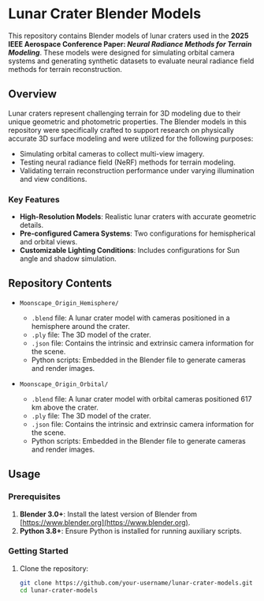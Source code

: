 # Lunar Crater Blender Models  

This repository contains Blender models of lunar craters used in the **2025 IEEE Aerospace Conference Paper: _Neural Radiance Methods for Terrain Modeling_**. These models were designed for simulating orbital camera systems and generating synthetic datasets to evaluate neural radiance field methods for terrain reconstruction.  

## Overview  

Lunar craters represent challenging terrain for 3D modeling due to their unique geometric and photometric properties. The Blender models in this repository were specifically crafted to support research on physically accurate 3D surface modeling and were utilized for the following purposes:  

- Simulating orbital cameras to collect multi-view imagery.  
- Testing neural radiance field (NeRF) methods for terrain modeling.  
- Validating terrain reconstruction performance under varying illumination and view conditions.  

### Key Features  

- **High-Resolution Models**: Realistic lunar craters with accurate geometric details.  
- **Pre-configured Camera Systems**: Two configurations for hemispherical and orbital views.  
- **Customizable Lighting Conditions**: Includes configurations for Sun angle and shadow simulation.

## Repository Contents  

- `Moonscape_Origin_Hemisphere/`  
  - `.blend` file: A lunar crater model with cameras positioned in a hemisphere around the crater.  
  - `.ply` file: The 3D model of the crater.  
  - `.json` file: Contains the intrinsic and extrinsic camera information for the scene.  
  - Python scripts: Embedded in the Blender file to generate cameras and render images.  

- `Moonscape_Origin_Orbital/`  
  - `.blend` file: A lunar crater model with orbital cameras positioned 617 km above the crater.  
  - `.ply` file: The 3D model of the crater.  
  - `.json` file: Contains the intrinsic and extrinsic camera information for the scene.  
  - Python scripts: Embedded in the Blender file to generate cameras and render images.  
 
## Usage  

### Prerequisites  

1. **Blender 3.0+**: Install the latest version of Blender from [https://www.blender.org](https://www.blender.org).  
2. **Python 3.8+**: Ensure Python is installed for running auxiliary scripts.  

### Getting Started  

1. Clone the repository:  
   ```bash  
   git clone https://github.com/your-username/lunar-crater-models.git  
   cd lunar-crater-models  
